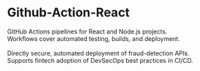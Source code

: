 # Github-Action-React

GitHub Actions pipelines for React and Node.js projects.<br>
Workflows cover automated testing, builds, and deployment.<br>
<br>
Directly secure, automated deployment of fraud-detection APIs.<br>
Supports fintech adoption of DevSecOps best practices in CI/CD.<br>
